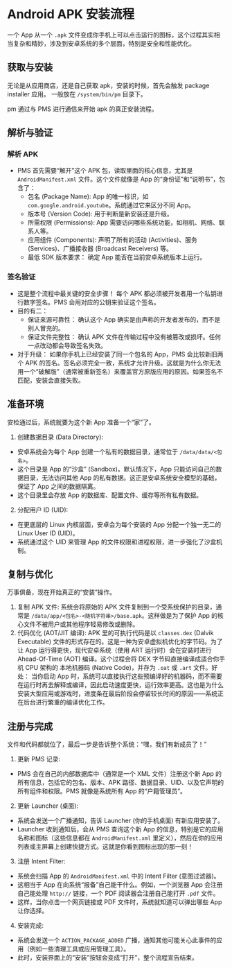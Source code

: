 # Android APK 安装流程

一个 App 从一个 `.apk` 文件变成你手机上可以点击运行的图标，这个过程其实相当复杂和精妙，涉及到安卓系统的多个层面，特别是安全和性能优化。

## 获取与安装

无论是从应用商店，还是自己获取 apk，安装的时候，首先会触发 package installer 应用。 一般放在 `/system/bin/pm` 目录下。

pm 通过与 PMS 进行通信来开始 apk 的真正安装流程。


## 解析与验证

### 解析 APK

- PMS 首先需要“解开”这个 APK 包，读取里面的核心信息，尤其是 `AndroidManifest.xml` 文件。这个文件就像是 App 的“身份证”和“说明书”，包含了：
  - 包名 (Package Name): App 的唯一标识，如 `com.google.android.youtube`。系统通过它来区分不同 App。
  - 版本号 (Version Code): 用于判断是新安装还是升级。
  - 所需权限 (Permissions): App 需要访问哪些系统功能，如相机、网络、联系人等。
  - 应用组件 (Components): 声明了所有的活动 (Activities)、服务 (Services)、广播接收器 (Broadcast Receivers) 等。
  - 最低 SDK 版本要求： 确定 App 能否在当前安卓系统版本上运行。


### 签名验证

- 这是整个流程中最关键的安全步骤！ 每个 APK 都必须被开发者用一个私钥进行数字签名。PMS 会用对应的公钥来验证这个签名。
- 目的有二：
  - 保证来源可靠性： 确认这个 App 确实是由声称的开发者发布的，而不是别人冒充的。
  - 保证文件完整性： 确认 APK 文件在传输过程中没有被篡改或损坏。任何一点改动都会导致签名失效。
- 对于升级： 如果你手机上已经安装了同一个包名的 App，PMS 会比较新旧两个 APK 的签名。签名必须完全一致，系统才允许升级。这就是为什么你无法用一个“破解版”（通常被重新签名）来覆盖官方原版应用的原因。如果签名不匹配，安装会直接失败。



## 准备环境

安检通过后，系统就要为这个新 App 准备一个“家”了。

1. 创建数据目录 (Data Directory):
  - 安卓系统会为每个 App 创建一个私有的数据目录，通常位于 `/data/data/<包名>`。
  - 这个目录是 App 的“沙盒” (Sandbox)。默认情况下，App 只能访问自己的数据目录，无法访问其他 App 的私有数据。这正是安卓系统安全模型的基础，保证了 App 之间的数据隔离。
  - 这个目录里会存放 App 的数据库、配置文件、缓存等所有私有数据。

2. 分配用户 ID (UID):
  - 在更底层的 Linux 内核层面，安卓会为每个安装的 App 分配一个独一无二的 Linux User ID (UID)。
  - 系统通过这个 UID 来管理 App 的文件权限和进程权限，进一步强化了沙盒机制。


## 复制与优化

万事俱备，现在开始真正的“安装”操作。
1. 复制 APK 文件:
系统会将原始的 APK 文件复制到一个受系统保护的目录，通常是 `/data/app/<包名>-<随机字符串>/base.apk`。这样做是为了保护 App 的核心文件不被用户或其他程序轻易修改或删除。
2. 代码优化 (AOT/JIT 编译):
APK 里的可执行代码是以 `classes.dex` (Dalvik Executable) 文件的形式存在的。这是一种为安卓虚拟机优化的字节码。为了让 App 运行得更快，现代安卓系统（使用 ART 运行时）会在安装时进行 Ahead-Of-Time (AOT) 编译。这个过程会将 DEX 字节码直接编译成适合你手机 CPU 架构的 本地机器码 (Native Code)，并存为 `.oat` 或 `.art` 文件。好处： 当你启动 App 时，系统可以直接执行这些预编译好的机器码，而不需要在运行时再去解释或编译，因此启动速度更快，运行效率更高。这也是为什么安装大型应用或游戏时，进度条在最后阶段会停留较长时间的原因——系统正在后台进行繁重的编译优化工作。


## 注册与完成

文件和代码都就位了，最后一步是告诉整个系统：“嘿，我们有新成员了！”
1. 更新 PMS 记录:
  - PMS 会在自己的内部数据库中（通常是一个 XML 文件）注册这个新 App 的所有信息，包括它的包名、版本、APK 路径、数据目录、UID、以及它声明的所有组件和权限。PMS 就像是系统所有 App 的“户籍管理员”。
2. 更新 Launcher (桌面):
  - 系统会发送一个广播通知，告诉 Launcher (你的手机桌面) 有新应用安装了。
  - Launcher 收到通知后，会从 PMS 查询这个新 App 的信息，特别是它的应用名称和图标（这些信息都在 `AndroidManifest.xml` 里定义），然后在你的应用列表或主屏幕上创建快捷方式。这就是你看到图标出现的那一刻！
3. 注册 Intent Filter:
  - 系统会扫描 App 的 `AndroidManifest.xml` 中的 Intent Filter (意图过滤器)。
  - 这相当于 App 在向系统“报备”自己能干什么。例如，一个浏览器 App 会注册自己能处理 `http://` 链接，一个 PDF 阅读器会注册自己能打开 `.pdf` 文件。
  - 这样，当你点击一个网页链接或 PDF 文件时，系统就知道可以弹出哪些 App 让你选择。
4. 安装完成:
  - 系统会发送一个 `ACTION_PACKAGE_ADDED` 广播，通知其他可能关心此事件的应用（例如一些清理工具或应用管理工具）。
  - 此时，安装界面上的“安装”按钮会变成“打开”，整个流程宣告结束。